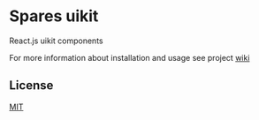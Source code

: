 # Spares uikit

React.js uikit components

For more information about installation and usage see project [wiki](https://github.com/korchemkin/spares/wiki)

## License

[MIT](https://github.com/korchemkin/spares/wiki/License)
